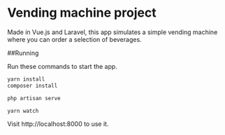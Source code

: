# Vending machine project

Made in Vue.js and Laravel, this app simulates a simple vending machine where you 
can order a selection of beverages.

##Running

Run these commands to start the app.
```bash
yarn install
composer install

php artisan serve

yarn watch

```

Visit http://localhost:8000 to use it.

